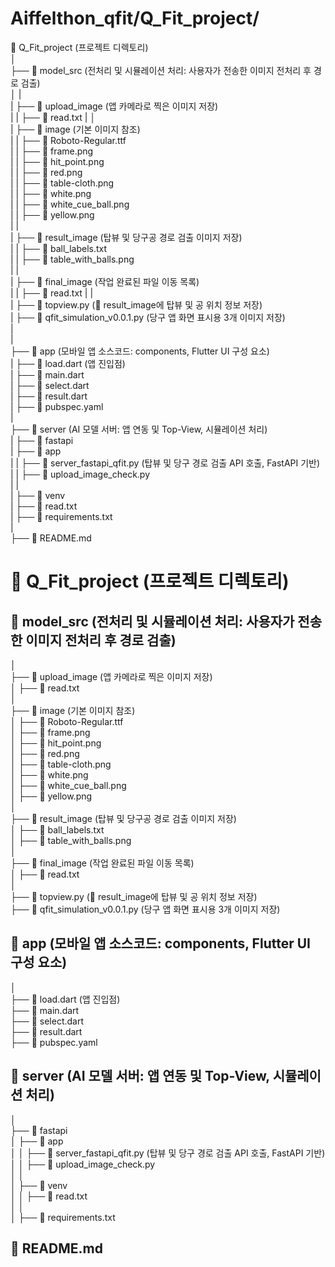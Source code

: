 # Aiffelthon_qfit/Q_Fit_project/

📂 Q_Fit_project (프로젝트 디렉토리)   
│             
├── 📂 model_src  (전처리 및 시뮬레이션 처리: 사용자가 전송한 이미지 전처리 후 경로 검출)   
│      |   
|      ├── 📂 upload_image  (앱 카메라로 찍은 이미지 저장)   
|      |       ├── 📄 read.txt
|      │   
|      ├── 📂 image  (기본 이미지 참조)    
|      |      ├── 📄 Roboto-Regular.ttf   
|      |      ├── 📄 frame.png   
|      |      ├── 📄 hit_point.png   
|      |      ├── 📄 red.png   
|      |      ├── 📄 table-cloth.png   
|      |      ├── 📄 white.png   
|      |      ├── 📄 white_cue_ball.png   
|      |      ├── 📄 yellow.png   
|      |     
|      ├── 📂 result_image  (탑뷰 및 당구공 경로 검출 이미지 저장)     
|      |      ├── 📄 ball_labels.txt     
|      |      ├── 📄 table_with_balls.png     
|      |   
|      ├── 📂 final_image  (작업 완료된 파일 이동 목록)     
|      |       ├── 📄 read.txt
|      |          
|      ├── 📄 topview.py  (📂 result_image에 탑뷰 및 공 위치 정보 저장)     
|      ├── 📄 qfit_simulation_v0.0.1.py  (당구 앱 화면 표시용 3개 이미지 저장)     
|      
|      
├── 📂 app  (모바일 앱 소스코드: components, Flutter UI 구성 요소)     
|      ├── 📄 load.dart  (앱 진입점)    
|      ├── 📄 main.dart   
|      ├── 📄 select.dart   
|      ├── 📄 result.dart   
|      ├── 📄 pubspec.yaml   
|      
├── 📂 server  (AI 모델 서버: 앱 연동 및 Top-View, 시뮬레이션 처리)   
|       ├── 📂 fastapi   
|              ├── 📂 app   
|              |      ├── 📄 server_fastapi_qfit.py (탑뷰 및 당구 경로 검출 API 호출, FastAPI 기반)   
|              |      ├── 📄 upload_image_check.py   
|              |        
|              ├── 📂 venv  
|                     ├── 📄 read.txt   
|              ├── 📄 requirements.txt     
|            
├── 📄 README.md             


# 📂 Q_Fit_project (프로젝트 디렉토리)  

## 📂 model_src  (전처리 및 시뮬레이션 처리: 사용자가 전송한 이미지 전처리 후 경로 검출)  
│  
├── 📂 upload_image  (앱 카메라로 찍은 이미지 저장)  
│   ├── 📄 read.txt  
│  
├── 📂 image  (기본 이미지 참조)  
│   ├── 📄 Roboto-Regular.ttf  
│   ├── 📄 frame.png  
│   ├── 📄 hit_point.png  
│   ├── 📄 red.png  
│   ├── 📄 table-cloth.png  
│   ├── 📄 white.png  
│   ├── 📄 white_cue_ball.png  
│   ├── 📄 yellow.png  
│  
├── 📂 result_image  (탑뷰 및 당구공 경로 검출 이미지 저장)  
│   ├── 📄 ball_labels.txt  
│   ├── 📄 table_with_balls.png  
│  
├── 📂 final_image  (작업 완료된 파일 이동 목록)  
│   ├── 📄 read.txt  
│  
├── 📄 topview.py  (📂 result_image에 탑뷰 및 공 위치 정보 저장)  
├── 📄 qfit_simulation_v0.0.1.py  (당구 앱 화면 표시용 3개 이미지 저장)  

## 📂 app  (모바일 앱 소스코드: components, Flutter UI 구성 요소)  
│  
├── 📄 load.dart  (앱 진입점)  
├── 📄 main.dart  
├── 📄 select.dart  
├── 📄 result.dart  
├── 📄 pubspec.yaml  

## 📂 server  (AI 모델 서버: 앱 연동 및 Top-View, 시뮬레이션 처리)  
│  
├── 📂 fastapi  
│   ├── 📂 app  
│   │   ├── 📄 server_fastapi_qfit.py  (탑뷰 및 당구 경로 검출 API 호출, FastAPI 기반)  
│   │   ├── 📄 upload_image_check.py  
│   │  
│   ├── 📂 venv  
│   │   ├── 📄 read.txt  
│   │  
│   ├── 📄 requirements.txt  

## 📄 README.md  

          

